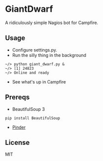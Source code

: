 GiantDwarf
=========
A ridiculously simple Nagios bot for Campfire.

Usage
----
* Configure settings.py.
* Run the silly thing in the background

```
~/> python giant_dwarf.py &
~/> [1] 24823
~/> Online and ready
```

* See what's up in Campfire

Prereqs
------
* BeautifulSoup 3

```
pip install BeautifulSoup
```

* [Pinder](https://github.com/rhymes/pinder)

License
------
MIT
